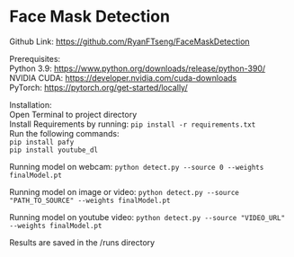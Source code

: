 # Face Mask Detection  
Github Link: https://github.com/RyanFTseng/FaceMaskDetection  
  
Prerequisites:  
   Python 3.9: https://www.python.org/downloads/release/python-390/  
   NVIDIA CUDA: https://developer.nvidia.com/cuda-downloads  
   PyTorch: https://pytorch.org/get-started/locally/  
  
Installation:  
Open Terminal to project directory  
Install Requirements by running: `pip install -r requirements.txt`  
Run the following commands:  
 `pip install pafy`  
 `pip install youtube_dl`  
  
Running model on webcam:
`python detect.py --source 0 --weights finalModel.pt`

Running model on image or video:
`python detect.py --source "PATH_TO_SOURCE" --weights finalModel.pt`

Running model on youtube video:
`python detect.py --source "VIDEO_URL" --weights finalModel.pt`

Results are saved in the /runs directory
